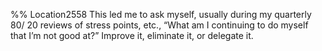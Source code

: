%% Location2558 
This led me to ask myself, usually during my quarterly 80/ 20 reviews of stress points, etc., “What am I continuing to do myself that I’m not good at?” Improve it, eliminate it, or delegate it. 
